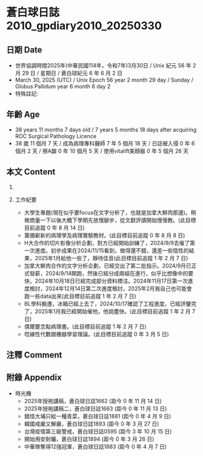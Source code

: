 [_metadata_:encoding]: - "utf-8"
[_metadata_:language]: - "zh-Hant-TW"
[_metadata_:fileformat]: - "markdown"
[_metadata_:MIME_type]: - "text/plain"
[_metadata_:markdown_version]: - "commonmark version 0.30"
[_metadata_:markdown_spec]: - "https://spec.commonmark.org/0.30/"

# 蒼白球日誌2010_gpdiary2010_20250330 #

## 日期 Date ##

* 世界協調時間2025年(中華民國114年，令和7年)3月30日 / Unix 紀元 56 年 2 月 29 日 / 星期日 / 蒼白球紀元 6 年 6 月 2 日
* March 30, 2025 (UTC) / Unix Epoch 56 year 2 month 29 day / Sunday / Globus Pallidum year 6 month 6 day 2
* 特殊註記:

## 年齡 Age ##

* 38 years 11 months 7 days old / 7 years 5 months 18 days after acquiring ROC Surgical Pathology Licence
* 38 歲 11 個月 7 天 / 成為病理專科醫師 7 年 5 個月 18 天 / 日誌被入侵 0 年 6 個月 2 天 / 擦A酸 0 年 10 個月 5 天 / 使用vitalift美顏器 0 年 5 個月 26 天

## 本文 Content ##

1. 

2. 工作紀要

    - 大學生專題(現在似乎要focus在文字分析了，也就是加拿大鮮肉那邊)。稍微商量一下以後大概下學期先放慢腳步，從文獻評讀開始慢慢教。(此目標目前追蹤 0 年 8 月 14 日)
    - 籌備嶄新的病理學及病理實驗教材。(此目標目前追蹤 0 年 8 月 8 日)
    - H大合作的切片影像分析企劃，對方已經開始訓練了，2024/9/9去催了第一次進度。初步成果在2024/11/15看到，做得還不錯，還差一些陰性的結果，2025年1月給他一些了，靜待佳音(此目標目前追蹤 1 年 2 月 7 日)
    - 加拿大鮮肉合作的文字分析企劃，已經交出了第二批指示。2024/9月已正式發薪，2024/9/14開跑，然後已經分成兩組在進行，似乎比想像中的要快，2024年10月18日已經完成部分資料標注。2024年11月17日第一次進度檢討，2024年12月14日第二次進度檢討，2025年2月我自己也可能會跑一些data出來(此目標目前追蹤 1 年 2 月 7 日)
    - BL學科搬遷，冰箱已經上去了，2024/10/17確認了工程進度，已經評鑒完了，2025年1月我已經開始催他，他說盡快。(此目標目前追蹤 1 年 2 月 7 日)
    - 偶爾要念點病理書。(此目標目前追蹤 1 年 2 月 7 日)
    - 唸線性代數跟機器學習理論。(此目標目前追蹤 0 年 3 月 5 日)

## 注釋 Comment ##


## 附錄 Appendix ##

* 時光機
    - 2025年授袍講稿，蒼白球日誌1662 (距今 0 年 11 月 14 日)
    - 2025年授袍講稿二，蒼白球日誌1663 (距今 0 年 11 月 13 日)
    - 錯怪大埔只給一種青菜，蒼白球日誌1881 (距今 0 年 4 月 9 日)
    - 韓國戒嚴又解嚴，蒼白球日誌1893 (距今 0 年 3 月 27 日)
    - 台灣疫情第三級警戒，蒼白球日誌0595 (距今 3 年 10 月 15 日)
    - 開始用安耐曬，蒼白球日誌1894 (距今 0 年 3 月 26 日)
    - 中華隊奪得12強冠軍，蒼白球日誌1883 (距今 0 年 4 月 7 日)
